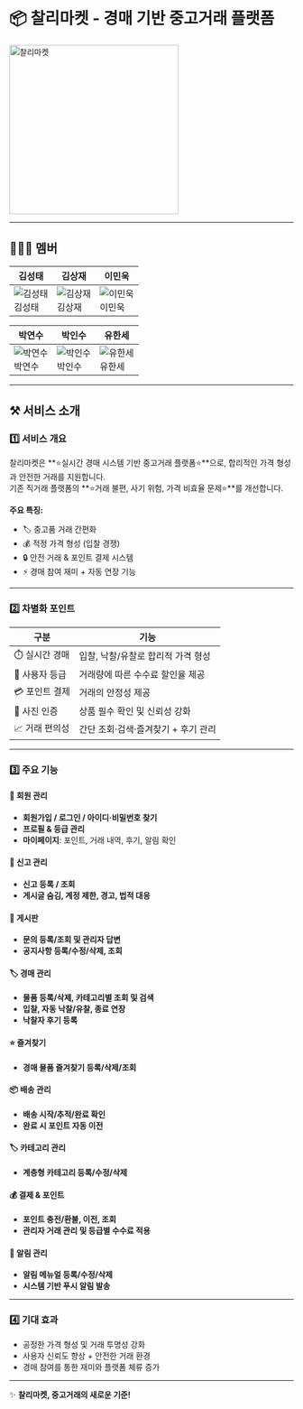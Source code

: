 # 📦 찰리마켓 - 경매 기반 중고거래 플랫폼

<img src="https://github.com/user-attachments/assets/de6b956a-116b-4f4d-be98-f76219230f9d" alt="찰리마켓" width="300">

---

## 👩‍👧‍👦 멤버

| 김성태 | 김상재 | 이민욱 |
|--------|--------|--------|
| ![김성태](https://github.com/user-attachments/assets/5c6e1ae2-6141-421f-9a1e-167fd0fca240) <br> 김성태 | ![김상재](https://github.com/user-attachments/assets/148449e9-d047-4bfb-bba8-b22127f2f13a) <br> 김상재 | ![이민욱](https://github.com/user-attachments/assets/bb3f3d72-699b-4353-950b-bf6b1ee05d04) <br> 이민욱 |

| 박연수 | 박인수 | 유한세 |
|--------|--------|--------|
| ![박연수](https://github.com/user-attachments/assets/23da475b-8e5e-48d7-bbae-18270bfc50f2) <br> 박연수 | ![박인수](https://github.com/user-attachments/assets/c69eff42-6ef2-49d9-8b05-b4ada00e548f) <br> 박인수 | ![유한세](https://github.com/user-attachments/assets/4cd77a5c-2710-4916-83dc-b1c0536e840c) <br> 유한세 |

---

## ⚒️ 서비스 소개

### 1️⃣ 서비스 개요
찰리마켓은 **⭐실시간 경매 시스템 기반 중고거래 플랫폼⭐**으로, 합리적인 가격 형성과 안전한 거래를 지원합니다.  
기존 직거래 플랫폼의 **⭐거래 불편, 사기 위험, 가격 비효율 문제⭐**를 개선합니다.

**주요 특징:**
- 🏷️ 중고품 거래 간편화  
- 💰 적정 가격 형성 (입찰 경쟁)  
- 🔒 안전 거래 & 포인트 결제 시스템  
- ⚡ 경매 참여 재미 + 자동 연장 기능  

---

### 2️⃣ 차별화 포인트

| 구분 | 기능 |
| --- | --- |
| ⏱️ 실시간 경매 | 입찰, 낙찰/유찰로 합리적 가격 형성 |
| 🏅 사용자 등급 | 거래량에 따른 수수료 할인율 제공 |
| 💳 포인트 결제 | 거래의 안정성 제공 |
| 📸 사진 인증 | 상품 필수 확인 및 신뢰성 강화 |
| 📈 거래 편의성 | 간단 조회·검색·즐겨찾기 + 후기 관리 |

---

### 3️⃣ 주요 기능

#### 👤 회원 관리
- **회원가입 / 로그인 / 아이디·비밀번호 찾기**  
- **프로필 & 등급 관리**  
- **마이페이지**: 포인트, 거래 내역, 후기, 알림 확인  

#### 🚨 신고 관리
- **신고 등록 / 조회**  
- **게시글 숨김, 계정 제한, 경고, 법적 대응**  

#### 📝 게시판
- **문의 등록/조회 및 관리자 답변**  
- **공지사항 등록/수정/삭제, 조회**  

#### 🏷️ 경매 관리
- **물품 등록/삭제, 카테고리별 조회 및 검색**  
- **입찰, 자동 낙찰/유찰, 종료 연장**  
- **낙찰자 후기 등록**  

#### ⭐ 즐겨찾기
- **경매 물품 즐겨찾기 등록/삭제/조회**  

#### 📦 배송 관리
- **배송 시작/추적/완료 확인**  
- **완료 시 포인트 자동 이전**  

#### 🏷️ 카테고리 관리
- **계층형 카테고리 등록/수정/삭제**  

#### 💰 결제 & 포인트
- **포인트 충전/환불, 이전, 조회**  
- **관리자 거래 관리 및 등급별 수수료 적용**  

#### 🔔 알림 관리
- **알림 메뉴얼 등록/수정/삭제**  
- **시스템 기반 푸시 알림 발송**  

---

### 4️⃣ 기대 효과
- 공정한 가격 형성 및 거래 투명성 강화  
- 사용자 신뢰도 향상 + 안전한 거래 환경  
- 경매 참여를 통한 재미와 플랫폼 체류 증가  

---

✨ **찰리마켓, 중고거래의 새로운 기준!**
